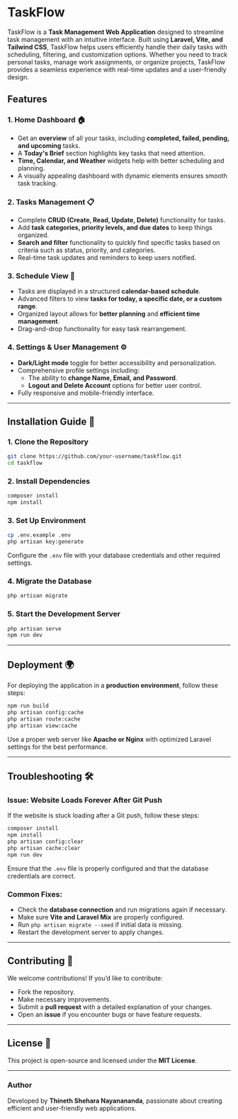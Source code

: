 # TaskFlow

TaskFlow is a **Task Management Web Application** designed to streamline task management with an intuitive interface. Built using **Laravel, Vite, and Tailwind CSS**, TaskFlow helps users efficiently handle their daily tasks with scheduling, filtering, and customization options. Whether you need to track personal tasks, manage work assignments, or organize projects, TaskFlow provides a seamless experience with real-time updates and a user-friendly design.

## Features

### **1. Home Dashboard** 🏠
- Get an **overview** of all your tasks, including **completed, failed, pending, and upcoming** tasks.
- A **Today's Brief** section highlights key tasks that need attention.
- **Time, Calendar, and Weather** widgets help with better scheduling and planning.
- A visually appealing dashboard with dynamic elements ensures smooth task tracking.

### **2. Tasks Management** 📋
- Complete **CRUD (Create, Read, Update, Delete)** functionality for tasks.
- Add **task categories, priority levels, and due dates** to keep things organized.
- **Search and filter** functionality to quickly find specific tasks based on criteria such as status, priority, and categories.
- Real-time task updates and reminders to keep users notified.

### **3. Schedule View** 📅
- Tasks are displayed in a structured **calendar-based schedule**.
- Advanced filters to view **tasks for today, a specific date, or a custom range**.
- Organized layout allows for **better planning** and **efficient time management**.
- Drag-and-drop functionality for easy task rearrangement.

### **4. Settings & User Management** ⚙️
- **Dark/Light mode** toggle for better accessibility and personalization.
- Comprehensive profile settings including:
  - The ability to **change Name, Email, and Password**.
  - **Logout and Delete Account** options for better user control.
- Fully responsive and mobile-friendly interface.

---

## Installation Guide 🚀

### **1. Clone the Repository**
```sh
git clone https://github.com/your-username/taskflow.git
cd taskflow
```

### **2. Install Dependencies**
```sh
composer install
npm install
```

### **3. Set Up Environment**
```sh
cp .env.example .env
php artisan key:generate
```
Configure the `.env` file with your database credentials and other required settings.

### **4. Migrate the Database**
```sh
php artisan migrate
```

### **5. Start the Development Server**
```sh
php artisan serve
npm run dev
```

---

## Deployment 🌍
For deploying the application in a **production environment**, follow these steps:
```sh
npm run build
php artisan config:cache
php artisan route:cache
php artisan view:cache
```
Use a proper web server like **Apache or Nginx** with optimized Laravel settings for the best performance.

---

## Troubleshooting 🛠️
### **Issue: Website Loads Forever After Git Push**
If the website is stuck loading after a Git push, follow these steps:
```sh
composer install
npm install
php artisan config:clear
php artisan cache:clear
npm run dev
```
Ensure that the `.env` file is properly configured and that the database credentials are correct.

### **Common Fixes:**
- Check the **database connection** and run migrations again if necessary.
- Make sure **Vite and Laravel Mix** are properly configured.
- Run `php artisan migrate --seed` if initial data is missing.
- Restart the development server to apply changes.

---

## Contributing 🤝
We welcome contributions! If you’d like to contribute:
- Fork the repository.
- Make necessary improvements.
- Submit a **pull request** with a detailed explanation of your changes.
- Open an **issue** if you encounter bugs or have feature requests.

---

## License 📜
This project is open-source and licensed under the **MIT License**.

---

### **Author**
Developed by **Thineth Shehara Nayanananda**, passionate about creating efficient and user-friendly web applications.

